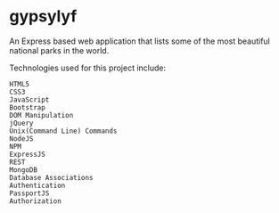 # gypsylyf
An Express based web application that lists some of the most beautiful national parks in the world. 

Technologies used for this project include:

    HTML5
    CSS3
    JavaScript
    Bootstrap
    DOM Manipulation
    jQuery
    Unix(Command Line) Commands
    NodeJS
    NPM
    ExpressJS
    REST
    MongoDB
    Database Associations
    Authentication
    PassportJS
    Authorization

